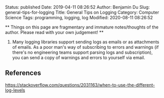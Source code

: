 Status: published
Date: 2019-04-11 08:26:52
Author: Benjamin Du
Slug: general-tips-for-logging
Title: General Tips on Logging
Category: Computer Science
Tags: programming, logging, log
Modified: 2020-08-11 08:26:52

**
Things on this page are fragmentary and immature notes/thoughts of the author.
Please read with your own judgement!
**

1. Many logging libraries support sending logs as emails or as attachments of emails. 
    As a poor man's way of subscribing to errors and warnings 
    (if there's no engineering teams support parsing logs and subscription), 
    you can send a copy of warnings and errors to yourself via email.

## References

https://stackoverflow.com/questions/2031163/when-to-use-the-different-log-levels
